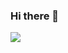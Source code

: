 ### Hi there 👋

![](https://github-readme-stats.vercel.app/api?username=poccariswet&count_private=true&show_icons=true&theme=gotham)

<!--
**kochizufan/kochizufan** is a ✨ _special_ ✨ repository because its `README.md` (this file) appears on your GitHub profile.

Here are some ideas to get you started:

- 🔭 I’m currently working on ...
- 🌱 I’m currently learning ...
- 👯 I’m looking to collaborate on ...
- 🤔 I’m looking for help with ...
- 💬 Ask me about ...
- 📫 How to reach me: ...
- 😄 Pronouns: ...
- ⚡ Fun fact: ...
-->
